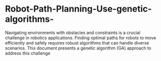 # Robot-Path-Planning-Use-genetic-algorithms-
Navigating environments with obstacles and constraints is a crucial challenge in robotics applications. Finding optimal paths for robots to move efficiently and safely requires robust algorithms that can handle diverse scenarios. This document presents a genetic algorithm (GA) approach to address this challenge
